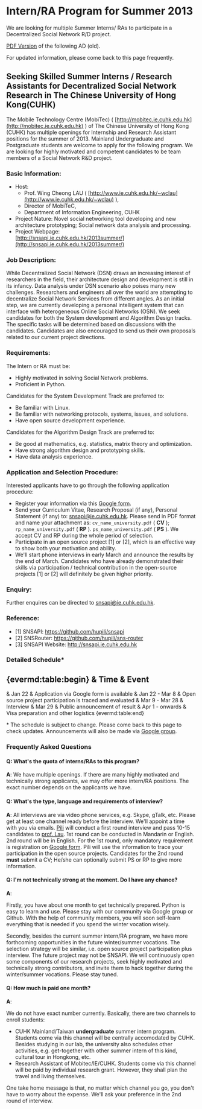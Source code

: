 # Intern/RA Program for Summer 2013

We are looking for multiple Summer Interns/ RAs to participate in 
a Decentralized Social Network R/D project. 

[PDF Version](ad2013summer.pdf)
of the following AD (old). 

For updated information, please come back to this page frequently. 

## Seeking Skilled Summer Interns / Research Assistants for Decentralized Social Network Research in The Chinese University of Hong Kong(CUHK)

The Mobile Technology Centre (MobiTec) ( [http://mobitec.ie.cuhk.edu.hk](http://mobitec.ie.cuhk.edu.hk) )
of The Chinese University of Hong Kong (CUHK) has multiple openings for Internship and 
Research Assistant positions for the summer of 2013.
Mainland Undergraduate and Postgraduate students are welcome to apply for the following program. 
We are looking for highly motivated and competent candidates to be team members of  a Social Network R&D project.

### Basic Information: 

   * Host: 
      - Prof. Wing Cheong LAU ( [http://www.ie.cuhk.edu.hk/~wclau](http://www.ie.cuhk.edu.hk/~wclau) ), 
      - Director of MobiTeC, 
      - Department of Information Engineering, CUHK
   * Project Nature: Novel social networking tool developing and new architecture prototyping; Social network data analysis and processing. 
   * Project Webpage:  
   [http://snsapi.ie.cuhk.edu.hk/2013summer/](http://snsapi.ie.cuhk.edu.hk/2013summer/)

### Job Description: 

While Decentralized Social Network (DSN) draws an increasing interest of researchers in the field, 
their architecture design and development is still in its infancy. 
Data analysis under DSN scenario also poises many new challenges. 
Researchers and engineers all over the world are attempting to decentralize Social Network Services from different angles. 
As an initial step, we are currently  developing a personal intelligent system 
that can interface with heterogeneous Online Social Networks (OSN). 
We seek candidates for both the System development and Algorithm Design tracks. 
The specific tasks will be determined based on discussions with the candidates. 
Candidates are also encouraged to send us their own proposals related to our current project directions. 

### Requirements: 

The Intern or RA must be:

   * Highly motivated in solving Social Network problems. 
   * Proficient in Python. 

Candidates for the System Development Track are preferred to:

   * Be familiar with Linux.
   * Be familiar with networking protocols, systems, issues, and solutions.
   * Have open source development experience.

Candidates for the Algorithm Design Track are preferred to:

   * Be good at mathematics, e.g. statistics, matrix theory and optimization.
   * Have strong algorithm design and prototyping skills. 
   * Have data analysis experience. 

### Application and Selection Procedure: 

Interested applicants have to go through the following application procedure:

   * Register your information via this [Google form](https://docs.google.com/spreadsheet/embeddedform?formkey=dEZaT2xQRldQaW12ekZ6dVVVU2puTFE6MQ).
   * Send your Curriculum Vitae, Research Proposal (if any),
   Personal Statement (if any) to: 
   [snsapi@ie.cuhk.edu.hk](mailto:snsapi@ie.cuhk.edu.hk).
   Please send in PDF format and name your attachment as:
   `cv_name_university.pdf` ( **CV** );
   `rp_name_university.pdf` ( **RP** ). 
   `ps_name_university.pdf` ( **PS** ). 
   We accept CV and RP during the whole period of selection.
   * Participate in an open source project [1] or [2], 
   which is an effective way to show both your motivation and ability. 
   * We'll start phone interviews in early March and announce the results by the end of March. 
   Candidates who have already demonstrated their skills via participation / technical contribution 
   in the open-source projects [1] or [2] will definitely be given higher priority. 

### Enquiry:

Further enquires can be directed to
[snsapi@ie.cuhk.edu.hk](mailto:snsapi@ie.cuhk.edu.hk).

### Reference: 

   * [1] SNSAPI: https://github.com/hupili/snsapi
   * [2] SNSRouter: https://github.com/hupili/sns-router
   * [3] SNSAPI Website: http://snsapi.ie.cuhk.edu.hk

### Detailed Schedule\*

{evermd:table:begin}
& Time & Event
---
& Jan 22 & Application via Google form is available 
& Jan 22 - Mar 8 & Open source project participation is traced and evaluated
& Mar 9 - Mar 28 & Interview
& Mar 29 & Public announcement of result
& Apr 1 - onwards & Visa preparation and other logistics
{evermd:table:end}

\* The schedule is subject to change. 
Please come back to this page to check updates. 
Announcements will also be made via 
[Google group](https://groups.google.com/forum/?fromgroups#!forum/snsapi).

### Frequently Asked Questions

#### Q: What's the quota of interns/RAs to this program?

**A**:
We have multiple openings. 
If there are many highly motivated and technically strong applicants, 
we may offer more intern/RA positions. 
The exact number depends on the applicants we have. 

#### Q: What's the type, language and requirements of interview? 

**A**:
All interviews are via video phone services,
e.g. Skype, gTalk, etc.
Please get at least one channel ready before the interview.
We'll appoint a time with you via emails.
[Pili](http://personal.ie.cuhk.edu.hk/~hpl011/homepage/)
will conduct a first round interview and pass 10-15 candidates to
[prof. Lau](http://personal.ie.cuhk.edu.hk/~wclau/).
1st round can be conducted in Mandarin or English. 
2nd round will be in English. 
For the 1st round, only mandatory requirement is registration on
[Google form](https://docs.google.com/spreadsheet/embeddedform?formkey=dEZaT2xQRldQaW12ekZ6dVVVU2puTFE6MQ).
Pili will use the information to trace your participation in the open source projects.
Candidates for the 2nd round **must** submit a CV;
He/she can optionally submit PS or RP to give more information.

#### Q: I'm not technically strong at the moment. Do I have any chance?

**A**:

Firstly, you have about one month to get technically prepared. 
Python is easy to learn and use. 
Please stay with our community via Google group or Github. 
With the help of community members, 
you will soon self-learn everything that is needed if you spend the winter vocation wisely.

Secondly, besides the current summer intern/RA program, 
we have more forthcoming opportunities in the future winter/summer vocations. 
The selection strategy will be similar, i.e. open source project participation plus interview. 
The future project may not be SNSAPI. 
We will continuously open some components of our research projects, 
seek highly motivated and technically strong contributors, 
and invite them to hack together during the winter/summer vocations. 
Please stay tuned. 

#### Q: How much is paid one month? 

**A**:

We do not have exact number currently.
Basically, there are two channels to enroll students:

   * CUHK Mainland/Taiwan **undergraduate** summer intern program.
   Students come via this channel will be centrally accomodated by CUHK.
   Besides studying in our lab, the university also schedules other activities, 
   e.g. get-together with other summer intern of this kind, cultural tour in Hongkong, etc. 
   * Research Assistant of Mobitec/IE/CUHK.
   Students come via this channel will be paid by individual research grant.
   However, they shall plan the travel and living themselves. 

One take home message is that, 
no matter which channel you go, 
you don't have to worry about the expense. 
We'll ask your preference in the 2nd round of interview. 


